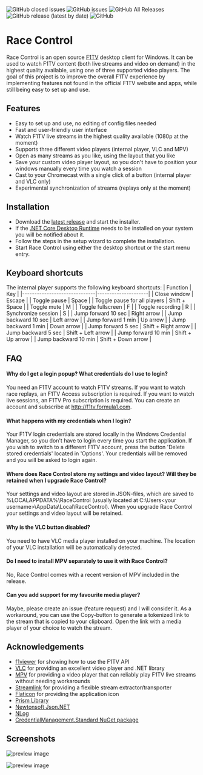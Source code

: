 ![GitHub closed issues](https://img.shields.io/github/issues-closed/robvdpol/RaceControl)
![GitHub issues](https://img.shields.io/github/issues/robvdpol/RaceControl)
![GitHub All Releases](https://img.shields.io/github/downloads/robvdpol/RaceControl/total)
![GitHub release (latest by date)](https://img.shields.io/github/v/release/robvdpol/RaceControl)
![GitHub](https://img.shields.io/github/license/robvdpol/RaceControl)

# Race Control
Race Control is an open source [F1TV](https://f1tv.formula1.com) desktop client for Windows. It can be used to watch F1TV content (both live streams and video on demand) in the highest quality available, using one of three supported video players. The goal of this project is to improve the overall F1TV experience by implementing features not found in the official F1TV website and apps, while still being easy to set up and use.

## Features
* Easy to set up and use, no editing of config files needed
* Fast and user-friendly user interface
* Watch F1TV live streams in the highest quality available (1080p at the moment)
* Supports three different video players (internal player, VLC and MPV)
* Open as many streams as you like, using the layout that you like
* Save your custom video player layout, so you don't have to position your windows manually every time you watch a session
* Cast to your Chromecast with a single click of a button (internal player and VLC only)
* Experimental synchronization of streams (replays only at the moment)

## Installation
* Download the [latest release](https://github.com/robvdpol/RaceControl/releases/latest) and start the installer.
* If the [.NET Core Desktop Runtime](https://dotnet.microsoft.com/download/dotnet-core/current/runtime) needs to be installed on your system you will be notified about it.
* Follow the steps in the setup wizard to complete the installation.
* Start Race Control using either the desktop shortcut or the start menu entry.

## Keyboard shortcuts
The internal player supports the following keyboard shortcuts:
| Function                     | Key                 |
|------------------------------|---------------------|
| Close window                 | Escape              |
| Toggle pause                 | Space               |
| Toggle pause for all players | Shift + Space       |
| Toggle mute                  | M                   |
| Toggle fullscreen            | F                   |
| Toggle recording             | R                   |
| Synchronize session          | S                   |
| Jump forward 10 sec          | Right arrow         |
| Jump backward 10 sec         | Left arrow          |
| Jump forward 1 min           | Up arrow            |
| Jump backward 1 min          | Down arrow          |
| Jump forward 5 sec           | Shift + Right arrow |
| Jump backward 5 sec          | Shift + Left arrow  |
| Jump forward 10 min          | Shift + Up arrow    |
| Jump backward 10 min         | Shift + Down arrow  |

## FAQ
#### Why do I get a login popup? What credentials do I use to login?
You need an F1TV account to watch F1TV streams. If you want to watch race replays, an F1TV Access subscription is required. If you want to watch live sessions, an F1TV Pro subscription is required. You can create an account and subscribe at http://f1tv.formula1.com.

#### What happens with my credentials when I login?
Your F1TV login credentials are stored locally in the Windows Credential Manager, so you don't have to login every time you start the application. If you wish to switch to a different F1TV account, press the button 'Delete stored credentials' located in 'Options'. Your credentials will be removed and you will be asked to login again.

#### Where does Race Control store my settings and video layout? Will they be retained when I upgrade Race Control?
Your settings and video layout are stored in JSON-files, which are saved to %LOCALAPPDATA%\RaceControl (usually located at C:\Users\<your username>\AppData\Local\RaceControl). When you upgrade Race Control your settings and video layout will be retained.

#### Why is the VLC button disabled?
You need to have VLC media player installed on your machine. The location of your VLC installation will be automatically detected.

#### Do I need to install MPV separately to use it with Race Control?
No, Race Control comes with a recent version of MPV included in the release.

#### Can you add support for my favourite media player?
Maybe, please create an issue (feature request) and I will consider it. As a workaround, you can use the Copy-button to generate a tokenized link to the stream that is copied to your clipboard. Open the link with a media player of your choice to watch the stream.

## Acknowledgements
* [f1viewer](https://github.com/SoMuchForSubtlety/f1viewer) for showing how to use the F1TV API
* [VLC](https://www.videolan.org/vlc) for providing an excellent video player and .NET library
* [MPV](https://mpv.io) for providing a video player that can reliably play F1TV live streams without needing workarounds
* [Streamlink](https://streamlink.github.io) for providing a flexible stream extractor/transporter
* [Flaticon](https://www.flaticon.com) for providing the application icon
* [Prism Library](https://prismlibrary.com)
* [Newtonsoft Json.NET](https://www.newtonsoft.com/json)
* [NLog](https://nlog-project.org)
* [CredentialManagement.Standard NuGet package](https://www.nuget.org/packages/CredentialManagement.Standard)

## Screenshots
![preview image](https://imgur.com/uwnZ7mU.png)

![preview image](https://imgur.com/0WrO1Qz.png)
